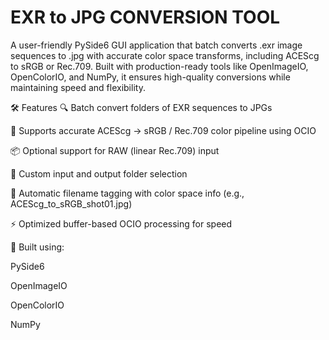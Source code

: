 # EXR to JPG CONVERSION TOOL
A user-friendly PySide6 GUI application that batch converts .exr image sequences to .jpg with accurate color space transforms, including ACEScg to sRGB or Rec.709. Built with production-ready tools like OpenImageIO, OpenColorIO, and NumPy, it ensures high-quality conversions while maintaining speed and flexibility.

🛠️ Features
🔍 Batch convert folders of EXR sequences to JPGs

🎨 Supports accurate ACEScg → sRGB / Rec.709 color pipeline using OCIO

📦 Optional support for RAW (linear Rec.709) input

📁 Custom input and output folder selection

🧠 Automatic filename tagging with color space info (e.g., ACEScg_to_sRGB_shot01.jpg)

⚡ Optimized buffer-based OCIO processing for speed

🧰 Built using:

PySide6

OpenImageIO

OpenColorIO

NumPy

